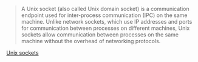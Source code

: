> A Unix socket (also called Unix domain socket) is a communication endpoint used for inter-process communication (IPC) on the same machine. Unlike network sockets, which use IP addresses and ports for communication between processes on different machines, Unix sockets allow communication between processes on the same machine without the overhead of networking protocols.



[Unix sockets](https://github.com/aw-junaid/Computer-Science/blob/main/Web%20Technologies/Unix%20Socket/Course/Unix%20Socket.md)
